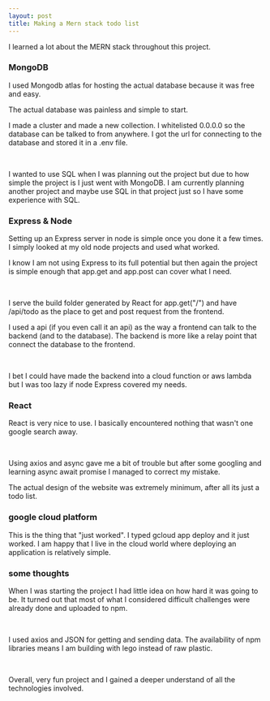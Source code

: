 ```yaml
---
layout: post
title: Making a Mern stack todo list
---
```


I learned a lot about the MERN stack throughout this project.

### MongoDB

I used Mongodb atlas for hosting the actual database because it was free and easy.

The actual database was painless and simple to start.

I made a cluster and made a new collection. I whitelisted 0.0.0.0 so the database can be talked to from anywhere. I got the url for connecting to the database and stored it in a .env file.

$~$

I wanted to use SQL when I was planning out the project but due to how simple the project is I just went with MongoDB. I am currently planning another project and maybe use SQL in that project just so I have some experience with SQL.

### Express & Node

Setting up an Express server in node is simple once you done it a few times. I simply looked at my old node projects and used what worked.

I know I am not using Express to its full potential but then again the project is simple enough that app.get and app.post can cover what I need.

$~$

I serve the build folder generated by React for app.get("/") and have /api/todo as the place to get and post request from the frontend.

I used a api (if you even call it an api) as the way a frontend can talk to the backend (and to the database). The backend is more like a relay point that connect the database to the frontend.

$~$

I bet I could have made the backend into a cloud function or aws lambda but I was too lazy if node Express covered my needs.

### React

React is very nice to use. I basically encountered nothing that wasn't one google search away.

$~$

Using axios and async gave me a bit of trouble but after some googling and learning async await promise I managed to correct my mistake.

The actual design of the website was extremely minimum, after all its just a todo list.

### google cloud platform

This is the thing that "just worked". I typed gcloud app deploy and it just worked. I am happy that I live in the cloud world where deploying an application is relatively simple.

### some thoughts

When I was starting the project I had little idea on how hard it was going to be. It turned out that most of what I considered difficult challenges were already done and uploaded to npm.

$~$

I used axios and JSON for getting and sending data. The availability of npm libraries means I am building with lego instead of raw plastic.

$~$

Overall, very fun project and I gained a deeper understand of all the technologies involved.
